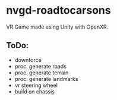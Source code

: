 # nvgd-roadtocarsons
VR Game made using Unity with OpenXR.

## ToDo:
- downforce
- proc. generate roads
- proc. generate terrain
- proc. generate landmarks
- vr steering wheel
- build on chassis
